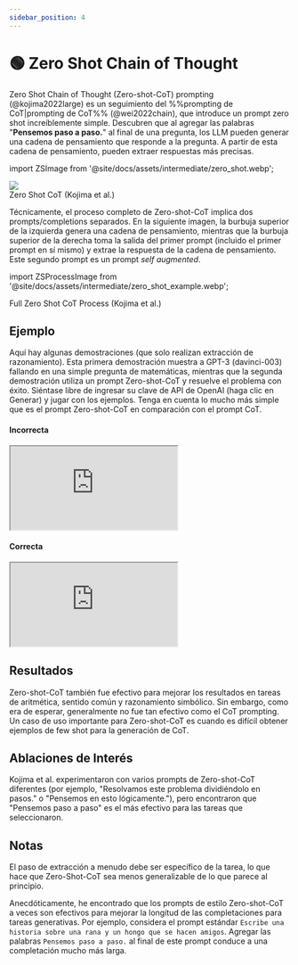 ```yaml
---
sidebar_position: 4
---
```


# 🟢 Zero Shot Chain of Thought

Zero Shot Chain of Thought (Zero-shot-CoT) prompting (@kojima2022large) es un seguimiento del %%prompting de CoT|prompting de CoT%% (@wei2022chain), que introduce un prompt zero shot increíblemente simple. Descubren que al agregar las palabras "**Pensemos paso a paso.**" al final de una pregunta, los LLM pueden generar una cadena de pensamiento que responde a la pregunta. A partir de esta cadena de pensamiento, pueden extraer respuestas más precisas.

import ZSImage from '@site/docs/assets/intermediate/zero_shot.webp';

<div style={{textAlign: 'center'}}>
  <img src={ZSImage} style={{width: "500px"}}/>
</div>

<div style={{textAlign: 'center'}}>
Zero Shot CoT (Kojima et al.)
</div>

Técnicamente, el proceso completo de Zero-shot-CoT implica dos prompts/completions separados. En la siguiente imagen, la burbuja superior de la izquierda genera una cadena de pensamiento, mientras que la burbuja superior de la derecha toma la salida del primer prompt (incluido el primer prompt en sí mismo) y extrae la respuesta de la cadena de pensamiento. Este segundo prompt es un prompt _self augmented_.

import ZSProcessImage from '@site/docs/assets/intermediate/zero_shot_example.webp';

<div style={{textAlign: 'center'}}>
  <LazyLoadImage src={ZSProcessImage} style={{width: "500px"}} />
</div>

<div style={{textAlign: 'center'}}>
Full Zero Shot CoT Process (Kojima et al.)
</div>

## Ejemplo

Aquí hay algunas demostraciones (que solo realizan extracción de razonamiento). Esta primera demostración muestra a GPT-3 (davinci-003) fallando en una simple pregunta de matemáticas, mientras que la segunda demostración utiliza un prompt Zero-shot-CoT y resuelve el problema con éxito. Siéntase libre de ingresar su clave de API de OpenAI (haga clic en Generar) y jugar con los ejemplos. Tenga en cuenta lo mucho más simple que es el prompt Zero-shot-CoT en comparación con el prompt CoT.

#### Incorrecta

<iframe
    src="https://embed.learnprompting.org/embed?config=eyJib3hSb3dzIjoyNSwidG9wUCI6MSwidGVtcGVyYXR1cmUiOjAuNywibWF4VG9rZW5zIjoyNTYsIm91dHB1dCI6IiIsInByb21wdCI6IiIsIm1vZGVsIjoiZ3B0LTQiLCJ1bmRlZmluZWQiOiIxIn0%3D"
    style={{width:"100%", height:"1250px", border:"0", borderRadius:"4px", overflow:"hidden"}}
    sandbox="allow-forms allow-modals allow-popups allow-presentation allow-same-origin allow-scripts"
></iframe>

#### Correcta

<iframe
    src="https://embed.learnprompting.org/embed?config=eyJtb2RlbCI6InRleHQtZGF2aW5jaS0wMDMiLCJwcm9tcHQiOiJTaSBKb2huIHRpZW5lIDUgcGVyYXMsIGx1ZWdvIGNvbWUgMiwgeSBjb21wcmEgNSBtw6FzLCBsdWVnbyBsZSBkYSAzIGEgc3UgYW1pZ28sIMK%2FY3XDoW50YXMgcGVyYXMgdGllbmU%2FXG5cblBlbnNlbW9zIHBhc28gYSBwYXNvLiIsIm91dHB1dCI6IkpvaG4gY29taWVuemEgY29uIDUgcGVyYXMuIENvbWUgMiBwZXJhcywgbG8gcXVlIGxvIGRlamEgY29uIDMgcGVyYXMuIENvbXByYSA1IHBlcmFzIG3DoXMsIGxvIHF1ZSBsZSBkYSB1biB0b3RhbCBkZSA4IHBlcmFzLiBMZSBkYSAzIHBlcmFzIGEgc3UgYW1pZ28sIGxvIHF1ZSBsbyBkZWphIGNvbiBzb2xvIDUgcGVyYXMuIiwibWF4VG9rZW5zIjoyNTYsImJveFJvd3MiOjUsInRlbXBlcmF0dXJlIjowLjcsInRvcFAiOjF9"
    style={{width:"100%", height:"250px", border:"0", borderRadius:"4px", overflow:"hidden"}}
    sandbox="allow-forms allow-modals allow-popups allow-presentation allow-same-origin allow-scripts"
></iframe>

## Resultados

Zero-shot-CoT también fue efectivo para mejorar los resultados en tareas de aritmética,
sentido común y razonamiento simbólico. Sin embargo, como era de esperar, generalmente
no fue tan efectivo como el CoT prompting. Un caso de uso importante para Zero-shot-CoT
es cuando es difícil obtener ejemplos de few shot para la generación de CoT.

## Ablaciones de Interés

Kojima et al. experimentaron con varios prompts de Zero-shot-CoT diferentes (por ejemplo, "Resolvamos este problema dividiéndolo en pasos." o "Pensemos en esto lógicamente."), pero encontraron que "Pensemos paso a paso" es el más efectivo para las tareas que seleccionaron.

## Notas

El paso de extracción a menudo debe ser específico de la tarea, lo que hace que Zero-Shot-CoT sea menos generalizable de lo que parece al principio.

Anecdóticamente, he encontrado que los prompts de estilo Zero-shot-CoT a veces son efectivos para mejorar la longitud de las completaciones para tareas generativas. Por ejemplo, considera el prompt estándar `Escribe una historia sobre una rana y un hongo que se hacen amigos`. Agregar las palabras `Pensemos paso a paso.` al final de este prompt conduce a una completación mucho más larga.
